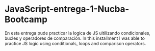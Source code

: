 # JavaScript-entrega-1-Nucba-Bootcamp
En esta entrega pude practicar la logica de JS  ultilizando condicionales, bucles y operadores de comparación. 
In this installment I was able to practice JS logic using conditionals, loops and comparison operators.
